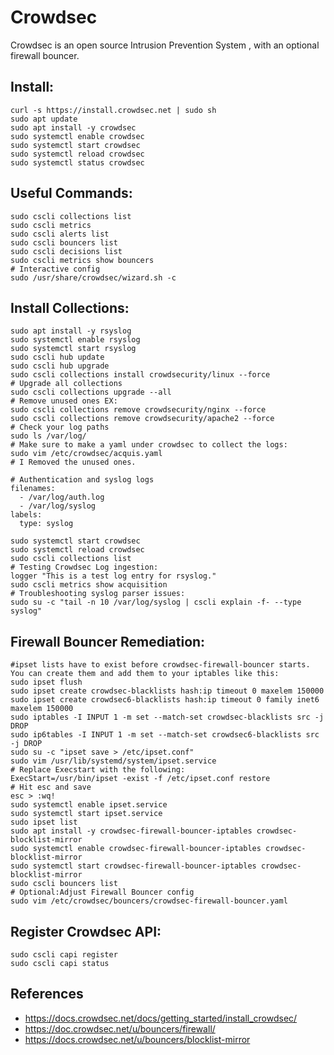 Crowdsec
=====

Crowdsec is an open source Intrusion Prevention System , with an optional firewall bouncer. 

Install:
-------
```
curl -s https://install.crowdsec.net | sudo sh
sudo apt update
sudo apt install -y crowdsec 
sudo systemctl enable crowdsec
sudo systemctl start crowdsec
sudo systemctl reload crowdsec
sudo systemctl status crowdsec
```

Useful Commands:
---------------
```
sudo cscli collections list
sudo cscli metrics
sudo cscli alerts list
sudo cscli bouncers list
sudo cscli decisions list
sudo cscli metrics show bouncers
# Interactive config
sudo /usr/share/crowdsec/wizard.sh -c
```

Install Collections:
-------------------
```
sudo apt install -y rsyslog
sudo systemctl enable rsyslog
sudo systemctl start rsyslog
sudo cscli hub update
sudo cscli hub upgrade
sudo cscli collections install crowdsecurity/linux --force
# Upgrade all collections
sudo cscli collections upgrade --all
# Remove unused ones EX:
sudo cscli collections remove crowdsecurity/nginx --force
sudo cscli collections remove crowdsecurity/apache2 --force
# Check your log paths
sudo ls /var/log/
# Make sure to make a yaml under crowdsec to collect the logs:
sudo vim /etc/crowdsec/acquis.yaml
# I Removed the unused ones.

# Authentication and syslog logs
filenames:
  - /var/log/auth.log
  - /var/log/syslog
labels:
  type: syslog

sudo systemctl start crowdsec
sudo systemctl reload crowdsec
sudo cscli collections list
# Testing Crowdsec Log ingestion:
logger "This is a test log entry for rsyslog."
sudo cscli metrics show acquisition
# Troubleshooting syslog parser issues:
sudo su -c "tail -n 10 /var/log/syslog | cscli explain -f- --type syslog"
```

Firewall Bouncer Remediation:
-----------------------------
```
#ipset lists have to exist before crowdsec-firewall-bouncer starts. You can create them and add them to your iptables like this:
sudo ipset flush
sudo ipset create crowdsec-blacklists hash:ip timeout 0 maxelem 150000
sudo ipset create crowdsec6-blacklists hash:ip timeout 0 family inet6 maxelem 150000
sudo iptables -I INPUT 1 -m set --match-set crowdsec-blacklists src -j DROP
sudo ip6tables -I INPUT 1 -m set --match-set crowdsec6-blacklists src -j DROP
sudo su -c "ipset save > /etc/ipset.conf"
sudo vim /usr/lib/systemd/system/ipset.service
# Replace Execstart with the following:
ExecStart=/usr/bin/ipset -exist -f /etc/ipset.conf restore
# Hit esc and save
esc > :wq!
sudo systemctl enable ipset.service
sudo systemctl start ipset.service
sudo ipset list
sudo apt install -y crowdsec-firewall-bouncer-iptables crowdsec-blocklist-mirror
sudo systemctl enable crowdsec-firewall-bouncer-iptables crowdsec-blocklist-mirror
sudo systemctl start crowdsec-firewall-bouncer-iptables crowdsec-blocklist-mirror
sudo cscli bouncers list
# Optional:Adjust Firewall Bouncer config 
sudo vim /etc/crowdsec/bouncers/crowdsec-firewall-bouncer.yaml
```

Register Crowdsec API:
---------------------
```
sudo cscli capi register
sudo cscli capi status
```

References
----------
* https://docs.crowdsec.net/docs/getting_started/install_crowdsec/
* https://doc.crowdsec.net/u/bouncers/firewall/
* https://docs.crowdsec.net/u/bouncers/blocklist-mirror


